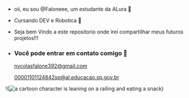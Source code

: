 - oii, eu sou @Faloneee, um estudante da ALura 👋
- Cursando DEV e Robotica 🦾
- Seja bem Vindo a este repositorio onde irei compartilhar meus futuros projetos!!!

- ### Você pode entrar em contato comigo 📧
  nycolasfalone392@gmail.com

  00001101124842sp@al.educacao.sp.gov.br

!(<img src="https://media1.tenor.com/m/Nrrw7JbW5M4AAAAC/sasuke-uchiha.gif" alt="a cartoon character is leaning on a railing and eating a snack"/>)

